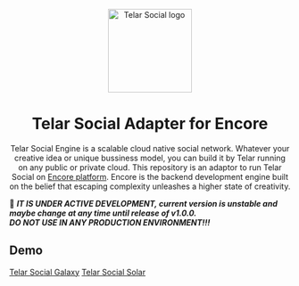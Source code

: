 <p align="center">
  <a href="https://telar.dec/" rel="noopener" target="_blank"><img width="150" src="https://raw.githubusercontent.com/red-gold/red-gold-web/master/website/static/img/logos/telar-social-logo/profile.png" alt="Telar Social logo"></a></p>
</p>

<h1 align="center">Telar Social Adapter for Encore</h1>

<div align="center">
 Telar Social Engine is a scalable cloud native social network. Whatever your creative idea or unique bussiness model, you can build it by Telar running on any public or private cloud.
  This repository is an adaptor to run Telar Social on <a href="https://encore.dev">Encore platform</a>. Encore is the backend development engine built on the belief that escaping complexity unleashes a higher state of creativity.
</div>

🚧 **_IT IS UNDER ACTIVE DEVELOPMENT, current version is unstable and maybe change at any time until release of v1.0.0._**
<br>**_DO NOT USE IN ANY PRODUCTION ENVIRONMENT!!!_**

## Demo

[Telar Social Galaxy](https://social.telar.dev)
[Telar Social Solar](https://solar.telar.dev)
